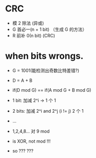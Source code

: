 # CRC

- 模 2 除法 (异或)
- G 首必一(n + 1 bit) （生成 G 的方法）
- R 前补 0(n bit) (CRC)

# when bits wrongs.

- G = 1001(能检测出奇数比特差错?)

- D = A + B
- if(D mod G) == if(A mod G + B mod G)

- 1 bit: 加减 2^i -> 1 个 1
- 2 bits: 加减 2^i and 2^j (i != j) 2 个 1
- ...

- 1,2,4,8... 对 9 mod

- is XOR, not mod !!!

- so ??? ???
